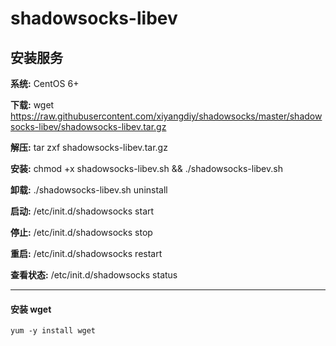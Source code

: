 # shadowsocks-libev
## 安装服务

**系统:** CentOS 6+

**下载:** wget https://raw.githubusercontent.com/xiyangdiy/shadowsocks/master/shadowsocks-libev/shadowsocks-libev.tar.gz

**解压:** tar zxf shadowsocks-libev.tar.gz

**安装:** chmod +x shadowsocks-libev.sh &&  ./shadowsocks-libev.sh

**卸载:** ./shadowsocks-libev.sh uninstall

**启动:** /etc/init.d/shadowsocks start

**停止:** /etc/init.d/shadowsocks stop

**重启:** /etc/init.d/shadowsocks restart

**查看状态:** /etc/init.d/shadowsocks status

---------------------------------------
#### **安装 wget**
```diff
yum -y install wget
```
